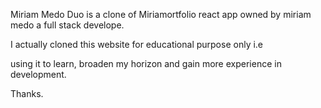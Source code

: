 
Miriam Medo Duo is a clone of Miriamortfolio react app owned by miriam medo a full stack develope.


I actually cloned this website for educational purpose only i.e 

using it to learn, broaden my horizon and gain more experience in development. 


Thanks.